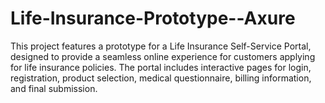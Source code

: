 # Life-Insurance-Prototype--Axure
This project features a prototype for a Life Insurance Self-Service Portal, designed to provide a seamless online experience for customers applying for life insurance policies. The portal includes interactive pages for login, registration, product selection, medical questionnaire, billing information, and final submission.
